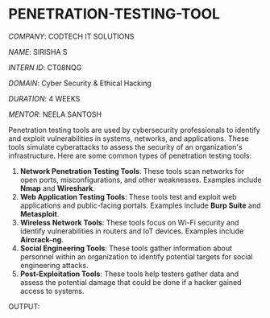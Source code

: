 # PENETRATION-TESTING-TOOL

*COMPANY*: CODTECH IT SOLUTIONS

*NAME*: SIRISHA S

*INTERN ID*: CT08NQG

*DOMAIN*: Cyber Security & Ethical Hacking

*DURATION*: 4 WEEKS

*MENTOR*: NEELA SANTOSH

Penetration testing tools are used by cybersecurity professionals to identify and exploit vulnerabilities in systems, networks, and applications. These tools simulate cyberattacks to assess the security of an organization's infrastructure. Here are some common types of penetration testing tools:

1. **Network Penetration Testing Tools**: These tools scan networks for open ports, misconfigurations, and other weaknesses. Examples include **Nmap** and **Wireshark**.
2. **Web Application Testing Tools**: These tools test and exploit web applications and public-facing portals. Examples include **Burp Suite** and **Metasploit**.
3. **Wireless Network Tools**: These tools focus on Wi-Fi security and identify vulnerabilities in routers and IoT devices. Examples include **Aircrack-ng**.
4. **Social Engineering Tools**: These tools gather information about personnel within an organization to identify potential targets for social engineering attacks.
5. **Post-Exploitation Tools**: These tools help testers gather data and assess the potential damage that could be done if a hacker gained access to systems.

OUTPUT:

